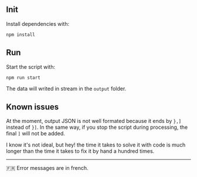 ## Init

Install dependencies with:

```
npm install
```

## Run

Start the script with:

```
npm run start
```

The data will writed in stream in the `output` folder.

## Known issues

At the moment, output JSON is not well formated because it ends by `},]` instead of `}]`.
In the same way, if you stop the script during processing, the final `]` will not be added.

I know it's not ideal, but hey! the time it takes to solve it with code is much longer than the time it takes to fix it by hand a hundred times.

---

🇫🇷 Error messages are in french.
